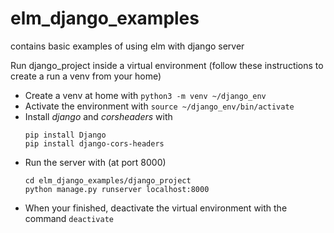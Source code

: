 # elm_django_examples
contains basic examples of using elm with django server

Run django_project inside a virtual environment (follow these instructions to create a run a venv from your home)

- Create a venv at home with `python3 -m venv ~/django_env`
- Activate the environment with `source ~/django_env/bin/activate`
- Install *django* and *corsheaders* with 
  ~~~~
  pip install Django
  pip install django-cors-headers
  ~~~~
- Run the server with (at port 8000)
  ~~~~
  cd elm_django_examples/django_project
  python manage.py runserver localhost:8000
  ~~~~
- When your finished, deactivate the virtual environment with the command `deactivate`
